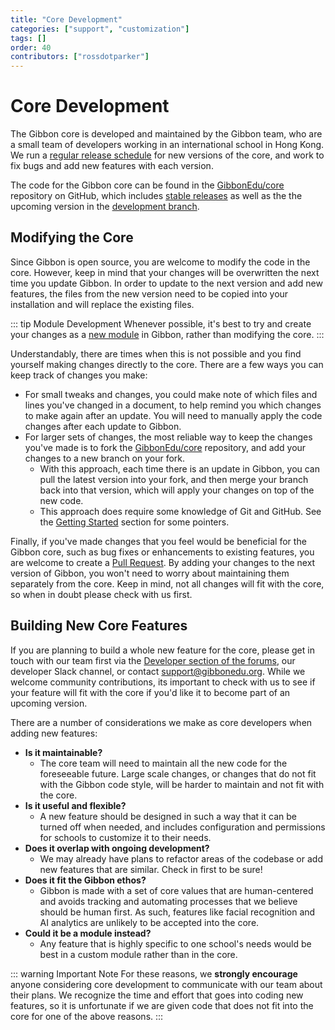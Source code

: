 ```yaml
---
title: "Core Development"
categories: ["support", "customization"]
tags: []
order: 40
contributors: ["rossdotparker"]
---
```

# Core Development

The Gibbon core is developed and maintained by the Gibbon team, who are a small team of developers working in an international school in Hong Kong. We run a [regular release schedule](/development/getting-started/developer-workflow#release-schedule) for new versions of the core, and work to fix bugs and add new features with each version. 

The code for the Gibbon core can be found in the [GibbonEdu/core](https://github.com/GibbonEdu/core) repository on GitHub, which includes [stable releases](https://github.com/GibbonEdu/core/releases) as well as the the upcoming version in the [development branch](/development/getting-started/developer-workflow#branching-strategy).

## Modifying the Core

Since Gibbon is open source, you are welcome to modify the code in the core. However, keep in mind that your changes will be overwritten the next time you update Gibbon. In order to update to the next version and add new features, the files from the new version need to be copied into your installation and will replace the existing files.

::: tip Module Development
Whenever possible, it's best to try and create your changes as a [new module](/development/getting-started/module-development) in Gibbon, rather than modifying the core.
:::

Understandably, there are times when this is not possible and you find yourself making changes directly to the core. There are a few ways you can keep track of changes you make:

- For small tweaks and changes, you could make note of which files and lines you've changed in a document, to help remind you which changes to make again after an update. You will need to manually apply the code changes after each update to Gibbon.
- For larger sets of changes, the most reliable way to keep the changes you've made is to fork the [GibbonEdu/core](https://github.com/GibbonEdu/core) repository, and add your changes to a new branch on your fork.
  - With this approach, each time there is an update in Gibbon, you can pull the latest version into your fork, and then merge your branch back into that version, which will apply your changes on top of the new code.
  - This approach does require some knowledge of Git and GitHub. See the [Getting Started](/development/getting-started/developer-workflow#getting-setup) section for some pointers.

Finally, if you've made changes that you feel would be beneficial for the Gibbon core, such as bug fixes or enhancements to existing features, you are welcome to create a [Pull Request](/development/getting-started/developer-workflow#pull-request-code-review). By adding your changes to the next version of Gibbon, you won't need to worry about maintaining them separately from the core. Keep in mind, not all changes will fit with the core, so when in doubt please check with us first.


## Building New Core Features

If you are planning to build a whole new feature for the core, please get in touch with our team first via the [Developer section of the forums](https://ask.gibbonedu.org/c/developers/7), our developer Slack channel, or contact [support@gibbonedu.org](mailto:support@gibbonedu.org). While we welcome community contributions, its important to check with us to see if your feature will fit with the core if you'd like it to become part of an upcoming version. 

There are a number of considerations we make as core developers when adding new features: 

- **Is it maintainable?**
  - The core team will need to maintain all the new code for the foreseeable future. Large scale changes, or changes that do not fit with the Gibbon code style, will be harder to maintain and not fit with the core.
- **Is it useful and flexible?**
  - A new feature should be designed in such a way that it can be turned off when needed, and includes configuration and permissions for schools to customize it to their needs. 
- **Does it overlap with ongoing development?**
  - We may already have plans to refactor areas of the codebase or add new features that are similar. Check in first to be sure!
- **Does it fit the Gibbon ethos?**
  - Gibbon is made with a set of core values that are human-centered and avoids tracking and automating processes that we believe should be human first. As such, features like facial recognition and AI analytics are unlikely to be accepted into the core.
- **Could it be a module instead?**
  - Any feature that is highly specific to one school's needs would be best in a custom module rather than in the core.

::: warning Important Note
For these reasons, we **strongly encourage** anyone considering core development to communicate with our team about their plans. We recognize the time and effort that goes into coding new features, so it is unfortunate if we are given code that does not fit into the core for one of the above reasons. 
:::
